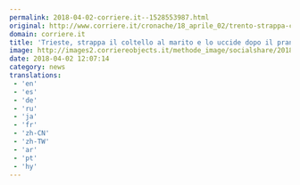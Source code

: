 ```yaml
---
permalink: 2018-04-02-corriere.it--1528553987.html
original: http://www.corriere.it/cronache/18_aprile_02/trento-strappa-coltello-marito-uccide-il-pranzo-pasqua-77c3cf12-3663-11e8-a836-1a6391d71628.shtml
domain: corriere.it
title: 'Trieste, strappa il coltello al marito e lo uccide dopo il pranzo di Pasqua'
image: http://images2.corriereobjects.it/methode_image/socialshare/2018/04/02/4882fb2a-3667-11e8-a836-1a6391d71628.jpg
date: 2018-04-02 12:07:14
category: news
translations: 
 - 'en'
 - 'es'
 - 'de'
 - 'ru'
 - 'ja'
 - 'fr'
 - 'zh-CN'
 - 'zh-TW'
 - 'ar'
 - 'pt'
 - 'hy'
---
```



